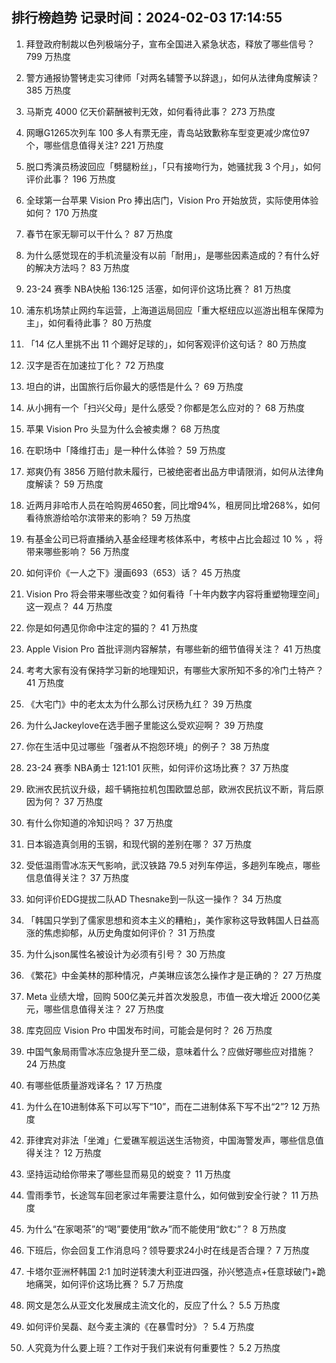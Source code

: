 
## 排行榜趋势 记录时间：2024-02-03 17:14:55
  
  1. 拜登政府制裁以色列极端分子，宣布全国进入紧急状态，释放了哪些信号？ 799 万热度
    
  2. 警方通报协警铐走实习律师「对两名辅警予以辞退」，如何从法律角度解读？ 385 万热度
    
  3. 马斯克 4000 亿天价薪酬被判无效，如何看待此事？ 273 万热度
    
  4. 网曝G1265次列车 100 多人有票无座，青岛站致歉称车型变更减少席位97个，哪些信息值得关注? 221 万热度
    
  5. 脱口秀演员杨波回应「劈腿粉丝」，「只有接吻行为，她骚扰我 3 个月」，如何评价此事？ 196 万热度
    
  6. 全球第一台苹果 Vision Pro 捧出店门，Vision Pro 开始放货，实际使用体验如何？ 170 万热度
    
  7. 春节在家无聊可以干什么？ 87 万热度
    
  8. 为什么感觉现在的手机流量没有以前「耐用」，是哪些因素造成的？有什么好的解决方法吗？ 83 万热度
    
  9. 23-24 赛季 NBA快船 136:125 活塞，如何评价这场比赛？ 81 万热度
    
  10. 浦东机场禁止网约车运营，上海道运局回应「重大枢纽应以巡游出租车保障为主」，如何看待此事？ 80 万热度
    
  11. 「14 亿人里挑不出 11 个踢好足球的」，如何客观评价这句话？ 80 万热度
    
  12. 汉字是否在加速拉丁化？ 72 万热度
    
  13. 坦白的讲，出国旅行后你最大的感悟是什么？ 69 万热度
    
  14. 从小拥有一个「扫兴父母」是什么感受？你都是怎么应对的？ 68 万热度
    
  15. 苹果 Vision Pro 头显为什么会被卖爆？ 68 万热度
    
  16. 在职场中「降维打击」是一种什么体验？ 59 万热度
    
  17. 郑爽仍有 3856 万赔付款未履行，已被绝密者出品方申请限消，如何从法律角度解读？ 59 万热度
    
  18. 近两月非哈市人员在哈购房4650套，同比增94%，租房同比增268%，如何看待旅游给哈尔滨带来的影响？ 59 万热度
    
  19. 有基金公司已将直播纳入基金经理考核体系中，考核中占比会超过 10 % ，将带来哪些影响？ 56 万热度
    
  20. 如何评价《一人之下》漫画693（653）话？ 45 万热度
    
  21. Vision Pro 将会带来哪些改变？如何看待「十年内数字内容将重塑物理空间」这一观点？ 44 万热度
    
  22. 你是如何遇见你命中注定的猫的？ 41 万热度
    
  23. Apple Vision Pro 首批评测内容解禁，有哪些新的细节值得关注？ 41 万热度
    
  24. 考考大家有没有保持学习新的地理知识，有哪些大家所知不多的冷门土特产？ 41 万热度
    
  25. 《大宅门》中的老太太为什么那么讨厌杨九红？ 39 万热度
    
  26. 为什么Jackeylove在选手圈子里能这么受欢迎啊？ 39 万热度
    
  27. 你在生活中见过哪些「强者从不抱怨环境」的例子？ 38 万热度
    
  28. 23-24 赛季 NBA勇士 121:101 灰熊，如何评价这场比赛？ 37 万热度
    
  29. 欧洲农民抗议升级，超千辆拖拉机包围欧盟总部，欧洲农民抗议不断，背后原因为何？ 37 万热度
    
  30. 有什么你知道的冷知识吗？ 37 万热度
    
  31. 日本锻造真剑用的玉钢，和现代钢的差别在哪？ 37 万热度
    
  32. 受低温雨雪冰冻天气影响，武汉铁路 79.5 对列车停运，多趟列车晚点，哪些信息值得关注？ 37 万热度
    
  33. 如何评价EDG提拔二队AD Thesnake到一队这一操作？ 34 万热度
    
  34. 「韩国只学到了儒家思想和资本主义的糟粕」，美作家称这导致韩国人日益高涨的焦虑抑郁，从历史角度如何评价？ 31 万热度
    
  35. 为什么json属性名被设计为必须有引号？ 30 万热度
    
  36. 《繁花》中金美林的那种情况，卢美琳应该怎么操作才是正确的？ 27 万热度
    
  37. Meta 业绩大增，回购 500亿美元并首次发股息，市值一夜大增近 2000亿美元，哪些信息值得关注？ 27 万热度
    
  38. 库克回应 Vision Pro 中国发布时间，可能会是何时？ 26 万热度
    
  39. 中国气象局雨雪冰冻应急提升至二级，意味着什么？应做好哪些应对措施？ 24 万热度
    
  40. 有哪些低质量游戏译名？ 17 万热度
    
  41. 为什么在10进制体系下可以写下“10”，而在二进制体系下写不出“2”? 12 万热度
    
  42. 菲律宾对非法「坐滩」仁爱礁军舰运送生活物资，中国海警发声，哪些信息值得关注？ 12 万热度
    
  43. 坚持运动给你带来了哪些显而易见的蜕变？ 11 万热度
    
  44. 雪雨季节，长途驾车回老家过年需要注意什么，如何做到安全行驶？ 11 万热度
    
  45. 为什么“在家喝茶”的“喝”要使用“飲み”而不能使用“飲む”？ 8 万热度
    
  46. 下班后，你会回复工作消息吗？领导要求24小时在线是否合理？ 7 万热度
    
  47. 卡塔尔亚洲杯韩国 2:1 加时逆转澳大利亚进四强，孙兴慜造点+任意球破门+跪地痛哭，如何评价这场比赛？ 5.7 万热度
    
  48. 网文是怎么从亚文化发展成主流文化的，反应了什么？ 5.5 万热度
    
  49. 如何评价吴磊、赵今麦主演的《在暴雪时分》？ 5.4 万热度
    
  50. 人究竟为什么要上班？工作对于我们来说有何重要性？ 5.2 万热度
    